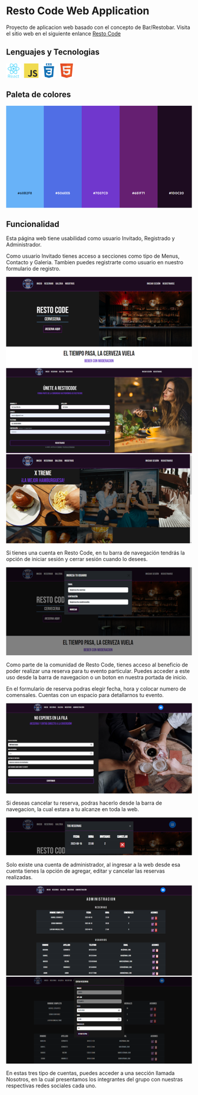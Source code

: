 <h1>Resto Code Web Application</h1>
<p>Proyecto de aplicacion web basado con el concepto de Bar/Restobar. Visita el sitio web en el siguiente enlance <a href="https://restocode.netlify.app/" target="_blank">Resto Code</a></p>

<h2>Lenguajes y Tecnologias</h2>
<div>
  <img src="https://github.com/devicons/devicon/blob/master/icons/react/react-original-wordmark.svg" title="React" alt="React" width="40" height="40"/>&nbsp;
  <img src="https://github.com/devicons/devicon/blob/master/icons/javascript/javascript-original.svg" title="JavaScript" alt="JavaScript" width="40" height="40"/>&nbsp;
   <img src="https://github.com/devicons/devicon/blob/master/icons/css3/css3-plain-wordmark.svg"  title="CSS3" alt="CSS" width="40" height="40"/>&nbsp;
  <img src="https://github.com/devicons/devicon/blob/master/icons/html5/html5-original.svg" title="HTML5" alt="HTML" width="40" height="40"/>&nbsp;
</div>
<h2>Paleta de colores</h2>
<img src="resto-code-front\src\Image\README-IMAGE\paletaDeColores.png"/>
<h2>Funcionalidad</h2>
<p>Esta página web tiene usabilidad como usuario Invitado, Registrado y Administrador.</p>
<p>Como usuario Invitado tienes acceso a secciones como tipo de Menus, Contacto y Galeria. Tambien puedes registrarte como usuario en nuestro formulario de registro.</p>
<img src="resto-code-front\src\Image\README-IMAGE\inicioRestoCode.png" />
<img src="resto-code-front\src\Image\README-IMAGE\seccionRegistro.png" />
<img src="resto-code-front\src\Image\README-IMAGE\galeriaUno.png" />
<p>Si tienes una cuenta en Resto Code, en tu barra de navegación tendrás la opción de iniciar sesión y cerrar sesión cuando lo desees.</p>
<img src="resto-code-front\src\Image\README-IMAGE\iniciarSesion.png"/>
<p>Como parte de la comunidad de Resto Code, tienes acceso al beneficio de poder realizar una reserva para tu evento particular. Puedes acceder a este uso desde la barra de navegacion o un boton en nuestra portada de inicio.</p>
<p>En el formulario de reserva podras elegir fecha, hora y colocar numero de comensales. Cuentas con un espacio para detallarnos tu evento. </p>
<img src="resto-code-front\src\Image\README-IMAGE\seccionReservas.png"/>
<p>Si deseas cancelar tu reserva, podras hacerlo desde la barra de navegacion, la cual estara a tu alcanze en toda la web.</p>
<img src="resto-code-front\src\Image\README-IMAGE\cancelarReserva.png"/>
<p>Solo existe una cuenta de administrador, al ingresar a la web desde esa cuenta tienes la opción de agregar, editar y cancelar las reservas realizadas.</p>
<img src="resto-code-front\src\Image\README-IMAGE\administradorUsuario.png"/>
<img src="resto-code-front\src\Image\README-IMAGE\modalAdministrador.png"/>
<p>En estas tres tipo de cuentas, puedes acceder a una sección llamada Nosotros, en la cual presentamos los integrantes del grupo con nuestras respectivas redes sociales cada uno.</p>
